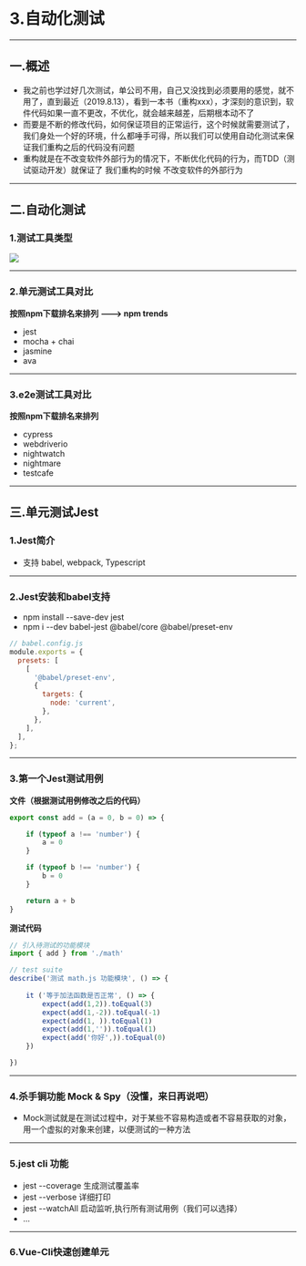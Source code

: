 # 3.自动化测试

---

## 一.概述

- 我之前也学过好几次测试，单公司不用，自己又没找到必须要用的感觉，就不用了，直到最近（2019.8.13），看到一本书（重构xxx），才深刻的意识到，软件代码如果一直不更改，不优化，就会越来越差，后期根本动不了
- 而要是不断的修改代码，如何保证项目的正常运行，这个时候就需要测试了，我们身处一个好的环境，什么都唾手可得，所以我们可以使用自动化测试来保证我们重构之后的代码没有问题
- 重构就是在不改变软件外部行为的情况下，不断优化代码的行为，而TDD（测试驱动开发）就保证了 我们重构的时候 不改变软件的外部行为

---

## 二.自动化测试

### 1.测试工具类型

<img src="https://itzkp-1253302184.cos.ap-beijing.myqcloud.com/notes/2.notes/8.4%E5%89%8D%E7%AB%AF%E4%BB%A3%E7%A0%81%E8%B4%A8%E9%87%8F/3.%E8%87%AA%E5%8A%A8%E5%8C%96%E6%B5%8B%E8%AF%95/1.%E6%B5%8B%E8%AF%95%E6%A1%86%E6%9E%B6%E5%88%86%E7%B1%BB.png" />

---

### 2.单元测试工具对比

**按照npm下载排名来排列 ---> npm trends**

- jest
- mocha + chai 
- jasmine
- ava


---

### 3.e2e测试工具对比

**按照npm下载排名来排列**

- cypress
- webdriverio
- nightwatch
- nightmare
- testcafe


---

## 三.单元测试Jest

### 1.Jest简介

- 支持 babel, webpack, Typescript

---

### 2.Jest安装和babel支持

- npm install --save-dev jest
- npm i --dev babel-jest @babel/core @babel/preset-env

```js
// babel.config.js
module.exports = {
  presets: [
    [
      '@babel/preset-env',
      {
        targets: {
          node: 'current',
        },
      },
    ],
  ],
};
```

---

### 3.第一个Jest测试用例

**文件（根据测试用例修改之后的代码）**

```js
export const add = (a = 0, b = 0) => {

    if (typeof a !== 'number') {
        a = 0
    }

    if (typeof b !== 'number') {
        b = 0
    }

    return a + b
}
```

**测试代码**

```js
// 引入待测试的功能模块
import { add } from './math'

// test suite
describe('测试 math.js 功能模块', () => {
    
    it ('等于加法函数是否正常', () => {
        expect(add(1,2)).toEqual(3)
        expect(add(1,-2)).toEqual(-1)
        expect(add(1, )).toEqual(1)
        expect(add(1,'')).toEqual(1)
        expect(add('你好',)).toEqual(0)
    })

})

```


---

### 4.杀手锏功能 Mock & Spy（没懂，来日再说吧）

- Mock测试就是在测试过程中，对于某些不容易构造或者不容易获取的对象，用一个虚拟的对象来创建，以便测试的一种方法

---

### 5.jest cli 功能

- jest --coverage 生成测试覆盖率
- jest --verbose 详细打印
- jest --watchAll 启动监听,执行所有测试用例（我们可以选择）
- ...

--- 

### 6.Vue-Cli快速创建单元
